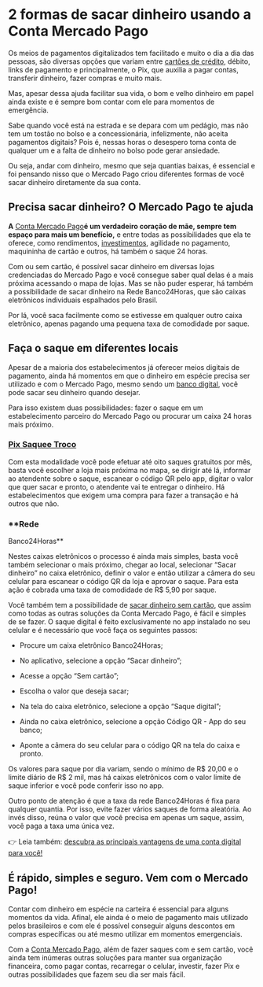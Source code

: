 # 2 formas de sacar dinheiro usando a Conta Mercado Pago

Os meios de pagamentos digitalizados tem facilitado e muito o dia a dia das pessoas, são diversas opções que variam entre [cartões de crédito](https://meubolso.mercadopago.com.br/cartao-de-credito-mocinho-ou-vilao), débito, links de pagamento e principalmente, o Pix, que auxilia a pagar contas, transferir dinheiro, fazer compras e muito mais.

Mas, apesar dessa ajuda facilitar sua vida, o bom e velho dinheiro em papel ainda existe e é sempre bom contar com ele para momentos de emergência.

Sabe quando você está na estrada e se depara com um pedágio, mas não tem um tostão no bolso e a concessionária, infelizmente, não aceita pagamentos digitais? Pois é, nessas horas o desespero toma conta de qualquer um e a falta de dinheiro no bolso pode gerar ansiedade.

Ou seja, andar com dinheiro, mesmo que seja quantias baixas, é essencial e foi pensando nisso que o Mercado Pago criou diferentes formas de você sacar dinheiro diretamente da sua conta.

## Precisa sacar dinheiro? O Mercado Pago te ajuda

**A** [Conta Mercado Pago](https://conteudo.mercadopago.com.br/conta-mercado-pago)**é um verdadeiro coração de mãe, sempre tem espaço para mais um benefício,** e entre todas as possibilidades que ela te oferece, como rendimentos, [investimentos](https://meubolso.mercadopago.com.br/descubra-os-principais-tipos-de-investimentos-e-escolha-o-melhor-para-voce), agilidade no pagamento, maquininha de cartão e outros, há também o saque 24 horas.

Com ou sem cartão, é possível sacar dinheiro em diversas lojas credenciadas do Mercado Pago e você consegue saber qual delas é a mais próxima acessando o mapa de lojas. Mas se não puder esperar, há também a possibilidade de sacar dinheiro na Rede Banco24Horas, que são caixas eletrônicos individuais espalhados pelo Brasil.

Por lá, você saca facilmente como se estivesse em qualquer outro caixa eletrônico, apenas pagando uma pequena taxa de comodidade por saque.

## Faça o saque em diferentes locais

Apesar de a maioria dos estabelecimentos já oferecer meios digitais de pagamento, ainda há momentos em que o dinheiro em espécie precisa ser utilizado e com o Mercado Pago, mesmo sendo um [banco digital](https://meubolso.mercadopago.com.br/4-razoes-para-trocar-seu-banco-tradicional-por-uma-conta-digital), você pode sacar seu dinheiro quando desejar.

Para isso existem duas possibilidades: fazer o saque em um estabelecimento parceiro do Mercado Pago ou procurar um caixa 24 horas mais próximo.

### [Pix Saquee Troco](https://meubolso.mercadopago.com.br/pix-saque-e-pix-troco-conheca-as-novas-funcoes)

Com esta modalidade você pode efetuar até oito saques gratuitos por mês, basta você escolher a loja mais próxima no mapa, se dirigir até lá, informar ao atendente sobre o saque, escanear o código QR pelo app, digitar o valor que quer sacar e pronto, o atendente vai te entregar o dinheiro. Há estabelecimentos que exigem uma compra para fazer a transação e há outros que não.

### **Rede 
Banco24Horas**

Nestes caixas eletrônicos o processo é ainda mais simples, basta você também selecionar o mais próximo, chegar ao local, selecionar “Sacar dinheiro” no caixa eletrônico, definir o valor e então utilizar a câmera do seu celular para escanear o código QR da loja e aprovar o saque. Para esta ação é cobrada uma taxa de comodidade de R$ 5,90 por saque.

Você também tem a possibilidade de [sacar dinheiro sem cartão](https://meubolso.mercadopago.com.br/como-fazer-saque-sem-cartao-com-a-conta-mercado-pago), que assim como todas as outras soluções da Conta Mercado Pago, é fácil e simples de se fazer. O saque digital é feito exclusivamente no app instalado no seu celular e é necessário que você faça os seguintes passos:

- Procure um caixa eletrônico Banco24Horas;

- No aplicativo, selecione a opção “Sacar dinheiro”;

- Acesse a opção “Sem cartão”; 

- Escolha o valor que deseja sacar;

- Na tela do caixa eletrônico, selecione a opção “Saque digital”;

- Ainda no caixa eletrônico, selecione a opção Código QR - App do seu banco;

- Aponte a câmera do seu celular para o código QR na tela do caixa e pronto.

Os valores para saque por dia variam, sendo o mínimo de R$ 20,00 e o limite diário de R$ 2 mil, mas há caixas eletrônicos com o valor limite de saque inferior e você pode conferir isso no app.

Outro ponto de atenção é que a taxa da rede Banco24Horas é fixa para qualquer quantia. Por isso, evite fazer vários saques de forma aleatória. Ao invés disso, reúna o valor que você precisa em apenas um saque, assim, você paga a taxa uma única vez.

👉 Leia também: [descubra as principais vantagens de uma conta digital para você!](https://meubolso.mercadopago.com.br/conta-digital-como-funciona)

## É rápido, simples e seguro. Vem com o Mercado Pago!

Contar com dinheiro em espécie na carteira é essencial para alguns momentos da vida. Afinal, ele ainda é o meio de pagamento mais utilizado pelos brasileiros e com ele é possível conseguir alguns descontos em compras específicas ou até mesmo utilizar em momentos emergenciais.

Com a [Conta Mercado Pago](https://meubolso.mercadopago.com.br/conta-mercado-pago-organizar-financas), além de fazer saques com e sem cartão, você ainda tem inúmeras outras soluções para manter sua organização financeira, como pagar contas, recarregar o celular, investir, fazer Pix e outras possibilidades que fazem seu dia ser mais fácil.